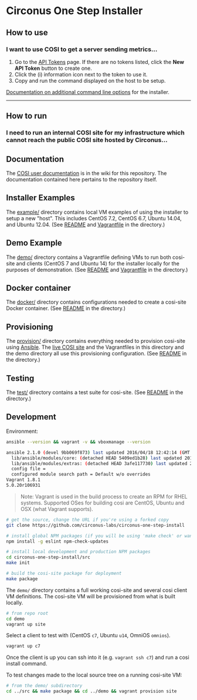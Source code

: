 # Circonus One Step Installer

## How to use

### I want to use COSI to get a server sending metrics...

1. Go to the [API Tokens](https://login.circonus.com/user/tokens) page. If there are no tokens listed, click the **New API Token** button to create one.
2. Click the (i) information icon next to the token to use it.
3. Copy and run the command displayed on the host to be setup.

[Documentation on additional command line options](https://github.com/circonus-labs/circonus-one-step-install/wiki/Installer) for the installer.

---

## How to run

### I need to run an internal COSI site for my infrastructure which cannot reach the public COSI site hosted by Circonus...

## Documentation

The [COSI user documentation](https://github.com/circonus-labs/circonus-one-step-install/wiki) is in the wiki for this repository. The documentation contained here pertains to the repository itself.


## Installer Examples

The [example/](example/) directory contains local VM examples of using the installer to setup a new "host". This includes CentOS 7.2, CentOS 6.7, Ubuntu 14.04, and Ubuntu 12.04. (See [README](example/) and [Vagrantfile](example/Vagrantfile) in the directory.)


## Demo Example

The [demo/](demo/) directory contains a Vagrantfile defining VMs to run both cosi-site and clients (CentOS 7 and Ubuntu 14) for the installer locally for the purposes of demonstration. (See [README](demo/) and [Vagrantfile](demo/Vagrantfile) in the directory.)


## Docker container

The [docker/](docker/) directory contains configurations needed to create a cosi-site Docker container. (See [README](docker/) in the directory.)


## Provisioning

The [provision/](provision/) directory contains everything needed to provision cosi-site using [Ansible](http://ansible.com/). The [live COSI site](https://onestep.circonus.com) and the Vagrantfiles in this directory and the demo directory all use this provisioning configuration. (See [README](provision/) in the directory.)


## Testing

The [test/](test/) directory contains a test suite for cosi-site. (See [README](test/) in the directory.)

## Development

Environment:

```sh
ansible --version && vagrant -v && vboxmanage --version

ansible 2.1.0 (devel 9bb069f873) last updated 2016/04/18 12:42:14 (GMT -400)
  lib/ansible/modules/core: (detached HEAD 5409ed1b28) last updated 2016/04/18 12:42:15 (GMT -400)
  lib/ansible/modules/extras: (detached HEAD 3afe117730) last updated 2016/04/18 12:42:15 (GMT -400)
  config file =
  configured module search path = Default w/o overrides
Vagrant 1.8.1
5.0.20r106931
```

> Note: Vagrant is used in the build process to create an RPM for RHEL systems. Supported OSes for building cosi are CentOS, Ubuntu and OSX (what Vagrant supports).

```sh
# get the source, change the URL if you're using a forked copy
git clone https://github.com/circonus-labs/circonus-one-step-install

# install global NPM packages (if you will be using 'make check' or want linting in an editor supporting eslint)
npm install -g eslint npm-check-updates

# install local development and production NPM packages
cd circonus-one-step-install/src
make init

# build the cosi-site package for deployment
make package
```

The `demo/` directory contains a full working cosi-site and several cosi client VM definitions. The cosi-site VM will be provisioned from what is built locally.

```sh
# from repo root
cd demo
vagrant up site
```

Select a client to test with (CentOS `c7`, Ubuntu `u14`, OmniOS `omnios`).

```sh
vagrant up c7
```

Once the client is up you can ssh into it (e.g. `vagrant ssh c7`) and run a cosi install command.

To test changes made to the local source tree on a running cosi-site VM:

```sh
# from the demo/ subdirectory
cd ../src && make package && cd ../demo && vagrant provision site
```
